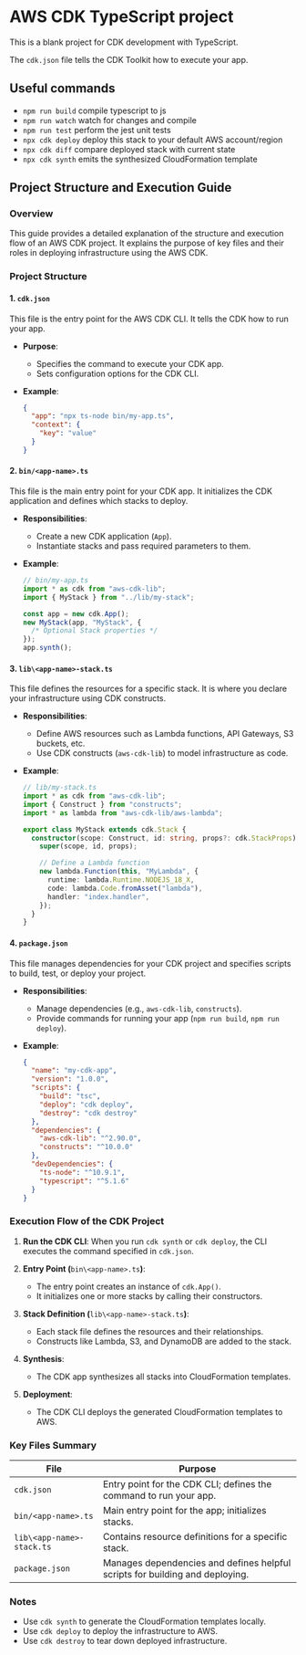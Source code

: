 # AWS CDK TypeScript project

This is a blank project for CDK development with TypeScript.

The `cdk.json` file tells the CDK Toolkit how to execute your app.

## Useful commands

- `npm run build` compile typescript to js
- `npm run watch` watch for changes and compile
- `npm run test` perform the jest unit tests
- `npx cdk deploy` deploy this stack to your default AWS account/region
- `npx cdk diff` compare deployed stack with current state
- `npx cdk synth` emits the synthesized CloudFormation template

## Project Structure and Execution Guide

### Overview

This guide provides a detailed explanation of the structure and execution flow of an AWS CDK project. It explains the purpose of key files and their roles in deploying infrastructure using the AWS CDK.

### Project Structure

#### 1. `cdk.json`

This file is the entry point for the AWS CDK CLI. It tells the CDK how to run your app.

- **Purpose**:

  - Specifies the command to execute your CDK app.
  - Sets configuration options for the CDK CLI.

- **Example**:

  ```json
  {
    "app": "npx ts-node bin/my-app.ts",
    "context": {
      "key": "value"
    }
  }
  ```

#### 2. `bin/<app-name>.ts`

This file is the main entry point for your CDK app. It initializes the CDK application and defines which stacks to deploy.

- **Responsibilities**:

  - Create a new CDK application (`App`).
  - Instantiate stacks and pass required parameters to them.

- **Example**:

  ```typescript
  // bin/my-app.ts
  import * as cdk from "aws-cdk-lib";
  import { MyStack } from "../lib/my-stack";

  const app = new cdk.App();
  new MyStack(app, "MyStack", {
    /* Optional Stack properties */
  });
  app.synth();
  ```

#### 3. `lib\<app-name>-stack.ts`

This file defines the resources for a specific stack. It is where you declare your infrastructure using CDK constructs.

- **Responsibilities**:

  - Define AWS resources such as Lambda functions, API Gateways, S3 buckets, etc.
  - Use CDK constructs (`aws-cdk-lib`) to model infrastructure as code.

- **Example**:

  ```typescript
  // lib/my-stack.ts
  import * as cdk from "aws-cdk-lib";
  import { Construct } from "constructs";
  import * as lambda from "aws-cdk-lib/aws-lambda";

  export class MyStack extends cdk.Stack {
    constructor(scope: Construct, id: string, props?: cdk.StackProps) {
      super(scope, id, props);

      // Define a Lambda function
      new lambda.Function(this, "MyLambda", {
        runtime: lambda.Runtime.NODEJS_18_X,
        code: lambda.Code.fromAsset("lambda"),
        handler: "index.handler",
      });
    }
  }
  ```

#### 4. `package.json`

This file manages dependencies for your CDK project and specifies scripts to build, test, or deploy your project.

- **Responsibilities**:

  - Manage dependencies (e.g., `aws-cdk-lib`, `constructs`).
  - Provide commands for running your app (`npm run build`, `npm run deploy`).

- **Example**:

  ```json
  {
    "name": "my-cdk-app",
    "version": "1.0.0",
    "scripts": {
      "build": "tsc",
      "deploy": "cdk deploy",
      "destroy": "cdk destroy"
    },
    "dependencies": {
      "aws-cdk-lib": "^2.90.0",
      "constructs": "^10.0.0"
    },
    "devDependencies": {
      "ts-node": "^10.9.1",
      "typescript": "^5.1.6"
    }
  }
  ```

### Execution Flow of the CDK Project

1. **Run the CDK CLI**: When you run `cdk synth` or `cdk deploy`, the CLI executes the command specified in `cdk.json`.

2. **Entry Point (**`bin\<app-name>.ts`**)**:

   - The entry point creates an instance of `cdk.App()`.
   - It initializes one or more stacks by calling their constructors.

3. **Stack Definition (**`lib\<app-name>-stack.ts`**)**:

   - Each stack file defines the resources and their relationships.
   - Constructs like Lambda, S3, and DynamoDB are added to the stack.

4. **Synthesis**:

   - The CDK app synthesizes all stacks into CloudFormation templates.

5. **Deployment**:

   - The CDK CLI deploys the generated CloudFormation templates to AWS.

### Key Files Summary

| **File**                  | **Purpose**                                                                  |
| ------------------------- | ---------------------------------------------------------------------------- |
| `cdk.json`                | Entry point for the CDK CLI; defines the command to run your app.            |
| `bin/<app-name>.ts`       | Main entry point for the app; initializes stacks.                            |
| `lib\<app-name>-stack.ts` | Contains resource definitions for a specific stack.                          |
| `package.json`            | Manages dependencies and defines helpful scripts for building and deploying. |

### Notes

- Use `cdk synth` to generate the CloudFormation templates locally.
- Use `cdk deploy` to deploy the infrastructure to AWS.
- Use `cdk destroy` to tear down deployed infrastructure.
